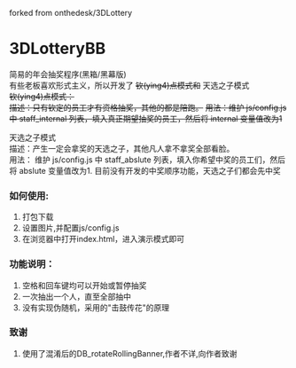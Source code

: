 forked from onthedesk/3DLottery  
# 3DLotteryBB
简易的年会抽奖程序(黑箱/黑幕版)  
有些老板喜欢形式主义，所以开发了 ~~钦(ying4)点模式和~~ 天选之子模式   
~~钦(ying4)点模式：~~  
~~描述：只有钦定的员工才有资格抽奖，其他的都是陪跑。~~
~~用法：维护 js/config.js 中 staff_internal 列表，填入真正期望抽奖的员工，然后将 internal 变量值改为1~~

天选之子模式  
描述：产生一定会拿奖的天选之子，其他凡人拿不拿奖全部看脸。  
用法： 维护 js/config.js 中 staff_abslute 列表，填入你希望中奖的员工们，然后将 abslute 变量值改为1. 目前没有开发的中奖顺序功能，天选之子们都会先中奖    



### 如何使用: 
1. 打包下载
2. 设置图片,并配置js/config.js
3. 在浏览器中打开index.html，进入演示模式即可


### 功能说明：
1. 空格和回车键均可以开始或暂停抽奖
2. 一次抽出一个人，直至全部抽中
3. 没有实现伪随机，采用的"击鼓传花"的原理

### 致谢
1. 使用了混淆后的DB_rotateRollingBanner,作者不详,向作者致谢




